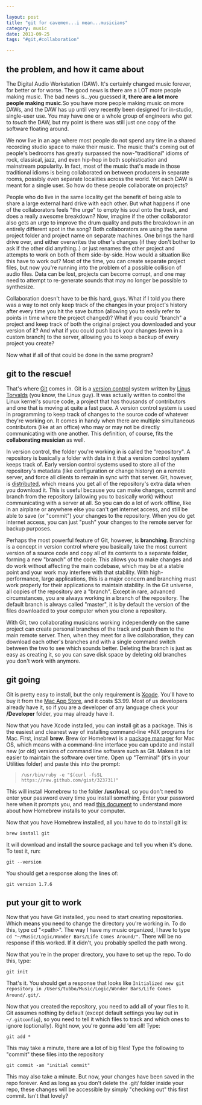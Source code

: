 ```yaml
---

layout: post
title: "git for cavemen...i mean...musicians"
category: music
date: 2011-09-25
tags: "#git,#collaboration"

---
```


## the problem, and how it came about

The Digital Audio Workstation (DAW). It's certainly changed music forever, for better or for worse. The good news is there are a LOT more people making music. The bad news is...you guessed it, **there are a lot more people making music**.So you have more people making music on more DAWs, and the DAW has up until very recently been designed for in-studio, single-user use. You may have one or a whole group of engineers who get to _touch_ the DAW, but my point is there was still just one copy of the software floating around.

We now live in an age where most people do not spend any time in a shared recording studio space to make their music. The music that's coming out of people's bedrooms has greatly surpassed the now-"traditional" idioms of rock, classical, jazz, and even hip-hop in both sophistication and mainstream popularity. In fact, most of the music that's made in those traditional idioms is being collaborated on between producers in separate rooms, possibly even separate localities across the world. Yet each DAW is meant for a single user. So how do these people collaborate on projects?

People who do live in the same locality get the benefit of being able to share a large external hard drive with each other. But what happens if one of the collaborators feels "the urge" to empty his soul onto the track, and does a really awesome breakdown? Now, imagine if the other collaborator also gets an urge to improve the drum quality and puts the breakdown in an entirely different spot in the song? Both collaborators are using the same project folder and project name on separate machines. One brings the hard drive over, and either overwrites the other's changes (if they don't bother to ask if the other did anything..) or just renames the other project and attempts to work on both of them side-by-side. How would a situation like this have to work out? Most of the time, you can create separate project files, but now you're running into the problem of a possible collision of audio files. Data can be lost, projects can become corrupt, and one may need to attempt to re-generate sounds that may no longer be possible to synthesize. 

Collaboration doesn't have to be this hard, guys. What if I told you there was a way to not only keep track of the changes in your project's history after every time you hit the save button (allowing you to easily refer to points in time where the project changed)? What if you could "branch" a project and keep track of both the original project you downloaded and your version of it? And what if you could push back your changes (even in a custom branch) to the server, allowing you to keep a backup of every project you create?

Now what if all of that could be done in the same program?

## git to the rescue!

That's where [Git][1] comes in. Git is a [version control][3] system written by [Linus Torvalds][4] (you know, the Linux guy). It was actually written to control the Linux kernel's source code, a project that has thousands of contributors and one that is moving at quite a fast pace. A version control system is used in programming to keep track of changes to the source code of whatever they're working on. It comes in handy when there are multiple simultaneous contributors (like at an office) who may or may not be directly communicating with one another. This definition, of course, fits the **collaborating musician** as well.

In version control, the folder you're working in is called the "repository". A repository is basically a folder with data in it that a version control system keeps track of. Early version control systems used to store all of the repository's metadata (like configuration or change history) on a remote server, and force all clients to remain in sync with that server. Git, however, is [distributed][2], which means you get all of the repository's extra data when you download it. This is useful because you can make changes, commit and branch from the repository (allowing you to basically work) without communicating with a server at all. So you can do a lot of work offline, like in an airplane or anywhere else you can't get internet access, and still be able to save (or "commit") your changes to the repository. When you do get internet access, you can just "push" your changes to the remote server for backup purposes.

Perhaps the most powerful feature of Git, however, is **branching**. Branching is a concept in version control where you basically take the most current version of a source code and copy all of its contents to a separate folder, forming a new "branch" of the code. This allows you to make changes and do work without affecting the main codebase, which may be at a stable point and your work may interfere with that stability. With high-performance, large applications, this is a major concern and branching must work properly for their applications to maintain stability. In the Git universe, all copies of the repository are a "branch". Except in rare, advanced circumstances, you are always working in a branch of the repository. The default branch is always called "master", it is by default the version of the files downloaded to your computer when you clone a repository.

With Git, two collaborating musicians working independently on the same project can create personal branches of the track and push them to the main remote server. Then, when they meet for a live collaboration, they can download each other's branches and with a single command switch between the two to see which sounds better. Deleting the branch is just as easy as creating it, so you can save disk space by deleting old branches you don't work with anymore. 

## git going

Git is pretty easy to install, but the only requirement is [Xcode][5]. You'll have to buy it from the [Mac App Store][6], and it costs $3.99. Most of us developers already have it, so if you are a developer of any language check your **/Developer** folder, you may already have it.

Now that you have Xcode installed, you can install git as a package. This is the easiest and cleanest way of installing command-line *NIX programs for Mac. First, install **brew**. Brew (or Homebrew) is a [package manager][7] for Mac OS, which means with a command-line interface you can update and install new (or old) versions of command line software such as Git. Makes it a lot easier to maintain the software over time. Open up "Terminal" (it's in your Utilities folder) and paste this into the prompt:

> `/usr/bin/ruby -e "$(curl -fsSL https://raw.github.com/gist/323731)"`

This will install Homebrew to the folder **/usr/local**, so you don't need to enter your password every time you install something. Enter your password here when it prompts you, and read [this document][8] to understand more about how Homebrew installs to your computer.

Now that you have Homebrew installed, all you have to do to install git is:

`brew install git`

It will download and install the source package and tell you when it's done. To test it, run:

`git --version`

You should get a response along the lines of:

`git version 1.7.6`

## put your git to work

Now that you have Git installed, you need to start creating repositories. Which means you need to change the directory you're working in. To do this, type cd "&lt;path&gt;". The way I have my music organized, I have to type `cd "~/Music/Logic/Wonder Bars/Life Comes Around/"`. There will be no response if this worked. If it didn't, you probably spelled the path wrong.

Now that you're in the proper directory, you have to set up the repo. To do this, type:

`git init`

That's it. You should get a response that looks like `Initialized new git repository in /Users/tubbo/Music/Logic/Wonder Bars/Life Comes Around/.git/`.

Now that you created the repository, you need to add all of your files to it. Git assumes nothing by default (except default settings you lay out in `~/.gitconfig`), so you need to tell it which files to track and which ones to ignore (optionally). Right now, you're gonna add 'em all! Type:

`git add *`

This may take a minute, there are a lot of big files! Type the following to "commit" these files into the repository

`git commit -am "initial commit"`

This may also take a minute. But now, your changes have been saved in the repo forever. And as long as you don't delete the .git/ folder inside your repo, these changes will be accessible by simply "checking out" this first commit. Isn't that lovely? 

[1]: http://git-scm.com
[2]: http://en.wikipedia.org/wiki/Distributed_version_control_system
[3]: http://en.wikipedia.org/wiki/Version_control_system
[4]: http://linustorvalds.com
[5]: http://developer.apple.com/xcode/
[6]: http://itunes.apple.com/us/app/xcode/id448457090?mt=12
[7]: http://en.wikipedia.org/wiki/Package_management_system
[8]: https://github.com/mxcl/homebrew/wiki/installation